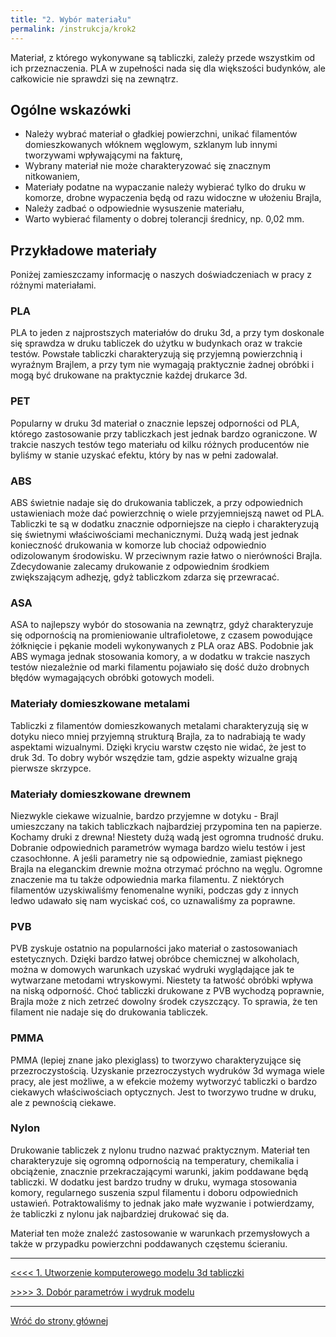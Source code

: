 ```yaml
---
title: "2. Wybór materiału"
permalink: /instrukcja/krok2
---
```


Materiał, z którego wykonywane są tabliczki, zależy przede wszystkim od ich przeznaczenia. PLA w zupełności nada się dla większości budynków, ale całkowicie nie sprawdzi się na zewnątrz.
## Ogólne wskazówki
* Należy wybrać materiał o gładkiej powierzchni, unikać filamentów domieszkowanych włóknem węglowym, szklanym lub innymi tworzywami wpływającymi na fakturę,
* Wybrany materiał nie może charakteryzować się znacznym nitkowaniem,
* Materiały podatne na wypaczanie należy wybierać tylko do druku w komorze, drobne wypaczenia będą od razu widoczne w ułożeniu Brajla,
* Należy zadbać o odpowiednie wysuszenie materiału,
* Warto wybierać filamenty o dobrej tolerancji średnicy, np. 0,02 mm.

## Przykładowe materiały
Poniżej zamieszczamy informację o naszych doświadczeniach w pracy z różnymi materiałami.
### PLA
PLA to jeden z najprostszych materiałów do druku 3d, a przy tym doskonale się sprawdza w druku tabliczek do użytku w budynkach oraz w trakcie testów.
Powstałe tabliczki charakteryzują się przyjemną powierzchnią i wyraźnym Brajlem, a przy tym nie wymagają praktycznie żadnej obróbki i mogą być drukowane na praktycznie każdej drukarce 3d.
### PET
Popularny w druku 3d materiał o znacznie lepszej odporności od PLA, którego zastosowanie przy tabliczkach jest jednak bardzo ograniczone.
W trakcie naszych testów tego materiału od kilku różnych producentów nie byliśmy w stanie uzyskać efektu, który by nas w pełni zadowalał.
### ABS
ABS świetnie nadaje się do drukowania tabliczek, a przy odpowiednich ustawieniach może dać powierzchnię o wiele przyjemniejszą nawet od PLA. Tabliczki te są w dodatku znacznie odporniejsze na ciepło i charakteryzują się świetnymi właściwościami mechanicznymi.
Dużą wadą jest jednak konieczność drukowania w komorze lub chociaż odpowiednio odizolowanym środowisku. W przeciwnym razie łatwo o nierówności Brajla. Zdecydowanie zalecamy drukowanie z odpowiednim środkiem zwiększającym adhezję, gdyż tabliczkom zdarza się przewracać.
### ASA
ASA to najlepszy wybór do stosowania na zewnątrz, gdyż charakteryzuje się odpornością na promieniowanie ultrafioletowe, z czasem powodujące żółknięcie i pękanie modeli wykonywanych z PLA oraz ABS.
Podobnie jak ABS wymaga jednak stosowania komory, a w dodatku w trakcie naszych testów niezależnie od marki filamentu pojawiało się dość dużo drobnych błędów wymagających obróbki gotowych modeli.
### Materiały domieszkowane metalami
Tabliczki z filamentów domieszkowanych metalami charakteryzują się w dotyku nieco mniej przyjemną strukturą Brajla, za to nadrabiają te wady aspektami wizualnymi. Dzięki kryciu warstw często nie widać, że jest to druk 3d.
To dobry wybór wszędzie tam, gdzie aspekty wizualne grają pierwsze skrzypce.
### Materiały domieszkowane drewnem
Niezwykle ciekawe wizualnie, bardzo przyjemne w dotyku - Brajl umieszczany na takich tabliczkach najbardziej przypomina ten na papierze. Kochamy druki z drewna!
Niestety dużą wadą jest ogromna trudność druku. Dobranie odpowiednich parametrów wymaga bardzo wielu testów i jest czasochłonne. A jeśli parametry nie są odpowiednie, zamiast pięknego Brajla na eleganckim drewnie można otrzymać próchno na węglu.
Ogromne znaczenie ma tu także odpowiednia marka filamentu. Z niektórych filamentów uzyskiwaliśmy fenomenalne wyniki, podczas gdy z innych ledwo udawało się nam wyciskać coś, co uznawaliśmy za poprawne.
### PVB
PVB zyskuje ostatnio na popularności jako materiał o zastosowaniach estetycznych. Dzięki bardzo łatwej obróbce chemicznej w alkoholach, można w domowych warunkach uzyskać wydruki wyglądające jak te wytwarzane metodami wtryskowymi.
Niestety ta łatwość obróbki wpływa na niską odporność. Choć tabliczki drukowane z PVB wychodzą poprawnie, Brajla może z nich zetrzeć dowolny środek czyszczący. To sprawia, że ten filament nie nadaje się do drukowania tabliczek.
### PMMA
PMMA (lepiej znane jako plexiglass) to tworzywo charakteryzujące się przezroczystością. Uzyskanie przezroczystych wydruków 3d wymaga wiele pracy, ale jest możliwe, a w efekcie możemy wytworzyć tabliczki o bardzo ciekawych właściwościach optycznych.
Jest to tworzywo trudne w druku, ale z pewnością ciekawe.
### Nylon
Drukowanie tabliczek z nylonu trudno nazwać praktycznym. Materiał ten charakteryzuje się ogromną odpornością na temperatury, chemikalia i obciążenie, znacznie przekraczającymi warunki, jakim poddawane będą tabliczki.
W dodatku jest bardzo trudny w druku, wymaga stosowania komory, regularnego suszenia szpul filamentu i doboru odpowiednich ustawień.
Potraktowaliśmy to jednak jako małe wyzwanie i potwierdzamy, że tabliczki z nylonu jak najbardziej drukować się da.

Materiał ten może znaleźć zastosowanie w warunkach przemysłowych a także w przypadku powierzchni poddawanych częstemu ścieraniu.

---

[<<<< 1. Utworzenie komputerowego modelu 3d tabliczki](model.md)

[>>>> 3. Dobór parametrów i wydruk modelu](wymagania.md)

---

[Wróć do strony głównej](../index.md)